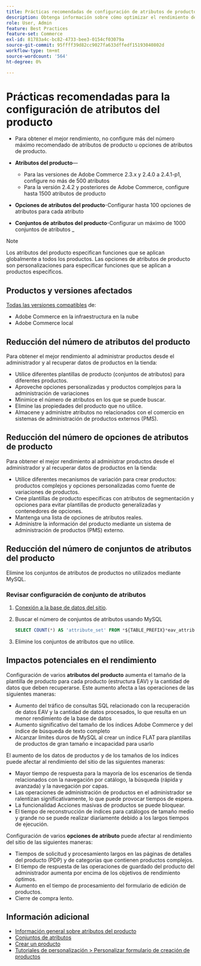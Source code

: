 ```yaml
---
title: Prácticas recomendadas de configuración de atributos de producto
description: Obtenga información sobre cómo optimizar el rendimiento de Adobe Commerce limitando el número de atributos de producto, opciones de atributos y conjuntos de atributos
role: User, Admin
feature: Best Practices
feature-set: Commerce
exl-id: 81783a4c-bc82-4733-bee3-0154cf03079a
source-git-commit: 95ffff39d82cc9027fa633dffedf15193040802d
workflow-type: tm+mt
source-wordcount: '564'
ht-degree: 0%

---
```


# Prácticas recomendadas para la configuración de atributos del producto

- Para obtener el mejor rendimiento, no configure más del número máximo recomendado de atributos de producto u opciones de atributos de producto.

- **Atributos del producto**—
   - Para las versiones de Adobe Commerce 2.3.x y 2.4.0 a 2.4.1-p1, configure no más de 500 atributos
   - Para la versión 2.4.2 y posteriores de Adobe Commerce, configure hasta 1500 atributos de producto
- **Opciones de atributos del producto**-Configurar hasta 100 opciones de atributos para cada atributo
- **Conjuntos de atributos del producto**-Configurar un máximo de 1000 conjuntos de atributos _

>[!NOTE]
>
>Los atributos del producto especifican funciones que se aplican globalmente a todos los productos. Las opciones de atributos de producto son personalizaciones para especificar funciones que se aplican a productos específicos.

## Productos y versiones afectados

[Todas las versiones compatibles](../../../release/versions.md) de:

- Adobe Commerce en la infraestructura en la nube
- Adobe Commerce local

## Reducción del número de atributos del producto

Para obtener el mejor rendimiento al administrar productos desde el administrador y al recuperar datos de productos en la tienda:

- Utilice diferentes plantillas de producto (conjuntos de atributos) para diferentes productos.
- Aproveche opciones personalizadas y productos complejos para la administración de variaciones
- Minimice el número de atributos en los que se puede buscar.
- Elimine las propiedades del producto que no utilice.
- Almacene y administre atributos no relacionados con el comercio en sistemas de administración de productos externos (PMS).

## Reducción del número de opciones de atributos de producto

Para obtener el mejor rendimiento al administrar productos desde el administrador y al recuperar datos de productos en la tienda:

- Utilice diferentes mecanismos de variación para crear productos: productos complejos y opciones personalizadas como fuente de variaciones de productos.
- Cree plantillas de producto específicas con atributos de segmentación y opciones para evitar plantillas de producto generalizadas y contenedores de opciones.
- Mantenga una lista de opciones de atributos reales.
- Administre la información del producto mediante un sistema de administración de productos (PMS) externo.

## Reducción del número de conjuntos de atributos del producto

Elimine los conjuntos de atributos de productos no utilizados mediante MySQL.

### Revisar configuración de conjunto de atributos

1. [Conexión a la base de datos del sitio](https://devdocs.magento.com/cloud/project/services-mysql.html#connect-to-the-database).

1. Buscar el número de conjuntos de atributos usando MySQL

   ```sql
   SELECT COUNT(*) AS 'attribute_set' FROM *${TABLE_PREFIX}*eav_attribute_set;
   ```

1. Elimine los conjuntos de atributos que no utilice.

## Impactos potenciales en el rendimiento

Configuración de varios **atributos del producto** aumenta el tamaño de la plantilla de producto para cada producto (estructura EAV) y la cantidad de datos que deben recuperarse. Este aumento afecta a las operaciones de las siguientes maneras:

- Aumento del tráfico de consultas SQL relacionado con la recuperación de datos EAV y la cantidad de datos procesados, lo que resulta en un menor rendimiento de la base de datos
- Aumento significativo del tamaño de los índices Adobe Commerce y del índice de búsqueda de texto completo
- Alcanzar límites duros de MySQL al crear un índice FLAT para plantillas de productos de gran tamaño e incapacidad para usarlo

El aumento de los datos de productos y de los tamaños de los índices puede afectar al rendimiento del sitio de las siguientes maneras:

- Mayor tiempo de respuesta para la mayoría de los escenarios de tienda relacionados con la navegación por catálogo, la búsqueda (rápida y avanzada) y la navegación por capas.
- Las operaciones de administración de productos en el administrador se ralentizan significativamente, lo que puede provocar tiempos de espera.
- La funcionalidad Acciones masivas de productos se puede bloquear.
- El tiempo de reconstrucción de índices para catálogos de tamaño medio y grande no se puede realizar diariamente debido a los largos tiempos de ejecución.

Configuración de varios **opciones de atributo** puede afectar al rendimiento del sitio de las siguientes maneras:

- Tiempos de solicitud y procesamiento largos en las páginas de detalles del producto (PDP) y de categorías que contienen productos complejos.
- El tiempo de respuesta de las operaciones de guardado del producto del administrador aumenta por encima de los objetivos de rendimiento óptimos.
- Aumento en el tiempo de procesamiento del formulario de edición de productos.
- Cierre de compra lento.

## Información adicional

- [Información general sobre atributos del producto](https://experienceleague.adobe.com/docs/commerce-admin/catalog/product-attributes/product-attributes.html)
- [Conjuntos de atributos](https://experienceleague.adobe.com/docs/commerce-admin/catalog/product-attributes/create/attribute-sets.html)
- [Crear un producto](https://experienceleague.adobe.com/docs/commerce-admin/catalog/products/product-create.html)
- [Tutoriales de personalización > Personalizar formulario de creación de productos](https://developer.adobe.com/commerce/php/tutorials/admin/custom-product-creation-form/)
